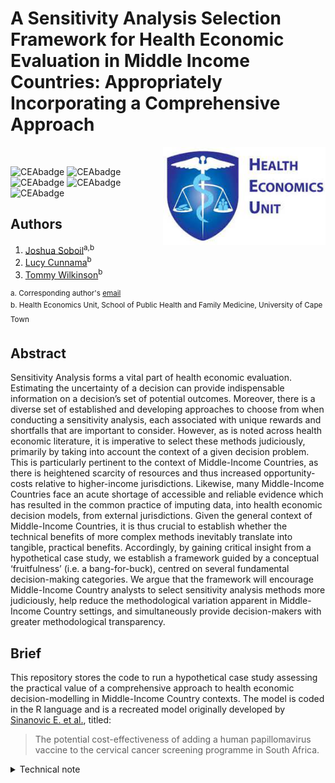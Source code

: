 # A Sensitivity Analysis Selection Framework for Health Economic Evaluation in Middle Income Countries: Appropriately Incorporating a Comprehensive Approach

<img src="misc/logo.jpg" width="260" align="right" />
<br/>

![CEAbadge](https://img.shields.io/github/issues/jSoboil/Dissertation)
![CEAbadge](https://img.shields.io/github/last-commit/jSoboil/Dissertation)
![CEAbadge](https://img.shields.io/github/license/jSoboil/Dissertation)
![CEAbadge](https://img.shields.io/badge/R-v4.0.0+-blue)
![CEAbadge](https://img.shields.io/badge/JAGS-v4.3.0-blue)

## Authors
1. [Joshua Soboil](https://orcid.org/0000-0003-1362-8465)<sup>a,b</sup>
2. [Lucy Cunnama](https://orcid.org/0000-0003-2134-4905)<sup>b</sup>
3. [Tommy Wilkinson](https://orcid.org/0000-0003-0806-2196)<sup>b</sup>

<sup>a. Corresponding author's [email](mailto:soboil.joshua@gmail.com) <br/>
b. Health Economics Unit, School of Public Health and Family Medicine, University of Cape Town<sup>
<br/>

## Abstract
Sensitivity Analysis forms a vital part of health economic evaluation. Estimating the uncertainty of a decision can provide indispensable information on a decision’s set of potential outcomes. Moreover, there is a diverse set of established and developing approaches to choose from when conducting a sensitivity analysis, each associated with unique rewards and shortfalls that are important to consider. However, as is noted across health economic literature, it is imperative to select these methods judiciously, primarily by taking into account the context of a given decision problem. This is particularly pertinent to the context of Middle-Income Countries, as there is heightened scarcity of resources and thus increased opportunity-costs relative to higher-income jurisdictions. Likewise, many Middle-Income Countries face an acute shortage of accessible and reliable evidence which has resulted in the common practice of imputing data, into health economic decision models, from external jurisdictions. Given the general context of Middle-Income Countries, it is thus crucial to establish whether the technical benefits of more complex methods inevitably translate into tangible, practical benefits. Accordingly, by gaining critical insight from a hypothetical case study, we establish a framework guided by a conceptual ‘fruitfulness’ (i.e. a bang-for-buck), centred on several fundamental decision-making categories. We argue that the framework will encourage Middle-Income Country analysts to select sensitivity analysis methods more judiciously, help reduce the methodological variation apparent in Middle-Income Country settings, and simultaneously provide decision-makers with greater methodological transparency.

## Brief
This repository stores the code to run a hypothetical case study assessing the practical value of a comprehensive approach to health economic decision-modelling in Middle-Income Country contexts. The model is coded in the R language and is a recreated model originally developed by [Sinanovic E. et al.](https://doi.org/10.1016/j.vaccine.2009.08.004), titled:

>The potential cost-effectiveness of adding a human papillomavirus vaccine to the cervical cancer screening programme in South Africa.

<details>
<summary>Technical note</summary>
Before running the model, ensure that the local working directory is set to the location of the .Rproj folder saved on your computer. In RStudio, the easiest way to select the local directory path is by pressing Ctrl + Shift + H.

The coding style throughout the model follows the framework proposed by [Alarid-Escudero F. et al.](https://doi.org/10.1007/s40273-019-00837-x) titled:

>A Need for Change! A Coding Framework for Improving Transparency in Decision Modeling. 

<br/>